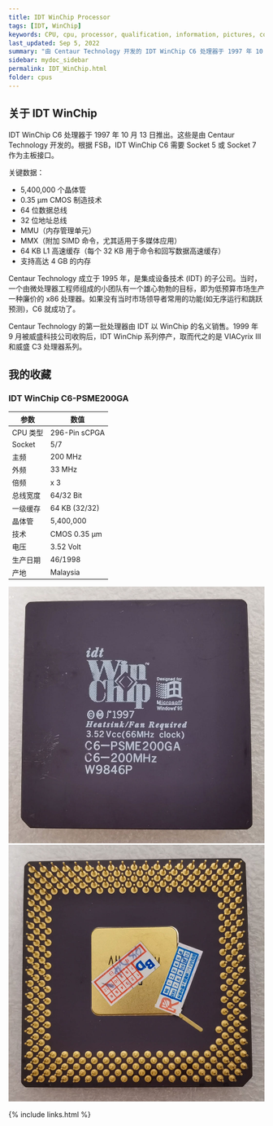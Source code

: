 ```yaml
---
title: IDT WinChip Processor
tags: [IDT, WinChip]
keywords: CPU, cpu, processor, qualification, information, pictures, core, frequency, chip packaging, packaging, cpu info, x86, collection, amd, cyrix, harris, ibm, idt, iit, intel, motorola, nec, sgs, sgs-thomson, siemens, ST, signetics, mhs, ti, texas instruments, ulsi, umc, weitek, zilog, 808x, 8085, 8088, 8086, 80188, 80186, 80286, 286, 80386, 386, i386, Am386, 386sx, 386dx, 486, i486, 586, 486sx, 486dx, overdrive, 487, pentium, 586, 5x86, 386dlc, 386slc, 486dx2, mmx, ppro, pentium-pro, pro, athlon, duron, z80, dirk oppelt, dirk, oppelt, engineering, sample, samples
last_updated: Sep 5, 2022
summary: "由 Centaur Technology 开发的 IDT WinChip C6 处理器于 1997 年 10 月 13 日推出。"
sidebar: mydoc_sidebar
permalink: IDT_WinChip.html
folder: cpus
---
```


## 关于 IDT WinChip

IDT WinChip C6 处理器于 1997 年 10 月 13 日推出。这些是由 Centaur Technology 开发的。根据 FSB，IDT WinChip C6 需要 Socket 5 或 Socket 7 作为主板接口。

关键数据：
 - 5,400,000 个晶体管
 - 0.35 µm CMOS 制造技术
 - 64 位数据总线
 - 32 位地址总线
 - MMU（内存管理单元）
 - MMX（附加 SIMD 命令，尤其适用于多媒体应用）
 - 64 KB L1 高速缓存（每个 32 KB 用于命令和回写数据高速缓存）
 - 支持高达 4 GB 的内存
	
Centaur Technology 成立于 1995 年，是集成设备技术 (IDT) 的子公司。当时，一个由微处理器工程师组成的小团队有一个雄心勃勃的目标，即为低预算市场生产一种廉价的 x86 处理器。如果没有当时市场领导者常用的功能(如无序运行和跳跃预测)，C6 就成功了。

Centaur Technology 的第一批处理器由 IDT 以 WinChip 的名义销售。1999 年 9 月被威盛科技公司收购后，IDT WinChip 系列停产，取而代之的是 VIACyrix III 和威盛 C3 处理器系列。

## 我的收藏

### IDT WinChip C6-PSME200GA

| 参数 | 数值 |
| ------ | ------ |
| CPU 类型 | 296-Pin sCPGA |
| Socket | 5/7 |
| 主频 | 200 MHz |
| 外频 | 33 MHz |
| 倍频 | x 3 |
| 总线宽度 | 64/32 Bit |
| 一级缓存 | 64 KB (32/32) |
| 晶体管 | 5,400,000 |
| 技术 | CMOS 0.35 µm |
| 电压 | 3.52 Volt |
| 生产日期 | 46/1998 |
| 产地 | Malaysia |

![IDT WinChip C6-PSME200GA 正面](/images/cpus/IDT/IDT_WinChip_C6-PSME200GA_1.jpg)
![IDT WinChip C6-PSME200GA 反面](/images/cpus/IDT/IDT_WinChip_C6-PSME200GA_2.jpg)

{% include links.html %}
